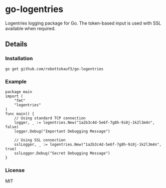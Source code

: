 # go-logentries

Logentries logging package for Go. The token-based input is used with SSL available when required.

## Details

### Installation

    go get github.com/robottokauf3/go-logentries

### Example

    package main
    import (
        "fmt"
        "logentries"
    )
    func main() {
        // Using standard TCP connection
        logger, _ := logentries.New("1a2b3c4d-5e6f-7g8h-9i0j-1k2l3m4n", false)
        logger.Debug("Important Debugging Message")

        // Using SSL connection
        sslLogger, _ := logentries.New("1a2b3c4d-5e6f-7g8h-9i0j-1k2l3m4n", true)
        sslLogger.Debug("Secret Debugging Message")
    }

### License

MIT

